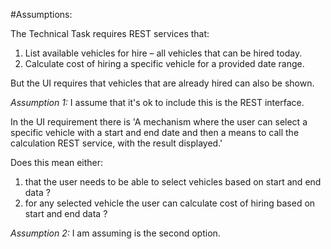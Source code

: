 #Assumptions:

The Technical Task requires REST services that:
1.	List available vehicles for hire – all vehicles that can be hired today.
2.	Calculate cost of hiring a specific vehicle for a provided date range.

But the UI requires that vehicles that are already hired can also be shown.

_Assumption 1:_ I assume that it's ok to include this is the REST interface.

In the UI requirement there is 'A mechanism where the user can select a specific vehicle with a start and end date and
then a means to call the calculation REST service, with the result displayed.'

Does this mean either:
1. that the user needs to be able to select vehicles based on start and end data ?
2. for any selected vehicle the user can calculate cost of hiring based on start and end data ?

_Assumption 2:_ I am assuming is the second option.